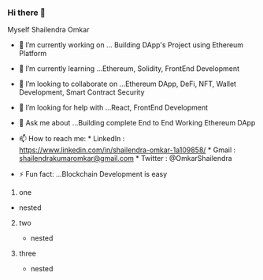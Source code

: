 ### Hi there 👋

Myself Shailendra Omkar


- 🔭 I’m currently working on ... Building DApp's Project using Ethereum Platform
- 🌱 I’m currently learning ...Ethereum, Solidity, FrontEnd Development
- 👯 I’m looking to collaborate on ...Ethereum DApp, DeFi, NFT, Wallet Development, Smart Contract Security
- 🤔 I’m looking for help with ...React, FrontEnd Development
- 💬 Ask me about ...Building complete End to End Working Ethereum DApp
- 📫 How to reach me:
         * LinkedIn : https://www.linkedin.com/in/shailendra-omkar-1a109858/
         * Gmail : shailendrakumaromkar@gmail.com
         * Twitter : @OmkarShailendra

- ⚡ Fun fact: ...Blockchain Development is easy        
 
 1. one
   * nested

2. two
   * nested

3. three
   * nested

